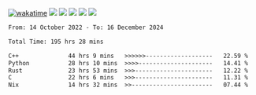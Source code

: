 [![wakatime](https://wakatime.com/badge/user/368879df-dc38-4b1a-86c4-8a2054a0e074.svg)](https://wakatime.com/@368879df-dc38-4b1a-86c4-8a2054a0e074)
<img src="https://img.shields.io/badge/Windows-0078D6?style=flat&logo=Windows&logoColor=white">
<img src="https://img.shields.io/badge/IntelliJ_IDEA-000000.svg?style=flat&logo=IntelliJ-IDEA&logoColor=white">
<img src="https://img.shields.io/badge/CLion-000000.svg?style=flat&logo=CLion&logoColor=white">
<img src="https://img.shields.io/badge/Visual_Studio_Code-007ACC?style=flat&logo=Visual-Studio-Code&logoColor=white">
<img src="https://img.shields.io/badge/Discord-5865F2?label=kano42&style=flat&logo=discord&logoColor=white">
<br>


<!--START_SECTION:waka-->

```txt
From: 14 October 2022 - To: 16 December 2024

Total Time: 195 hrs 28 mins

C++              44 hrs 9 mins   >>>>>>-------------------   22.59 %
Python           28 hrs 10 mins  >>>>---------------------   14.41 %
Rust             23 hrs 53 mins  >>>----------------------   12.22 %
C                22 hrs 6 mins   >>>----------------------   11.31 %
Nix              14 hrs 32 mins  >>-----------------------   07.44 %
```

<!--END_SECTION:waka-->
